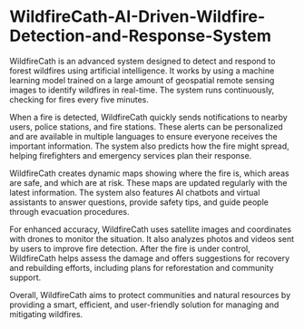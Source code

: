 # WildfireCath-AI-Driven-Wildfire-Detection-and-Response-System


WildfireCath is an advanced system designed to detect and respond to forest wildfires using artificial intelligence. It works by using a machine learning model trained on a large amount of geospatial remote sensing images to identify wildfires in real-time. The system runs continuously, checking for fires every five minutes.

When a fire is detected, WildfireCath quickly sends notifications to nearby users, police stations, and fire stations. These alerts can be personalized and are available in multiple languages to ensure everyone receives the important information. The system also predicts how the fire might spread, helping firefighters and emergency services plan their response.

WildfireCath creates dynamic maps showing where the fire is, which areas are safe, and which are at risk. These maps are updated regularly with the latest information. The system also features AI chatbots and virtual assistants to answer questions, provide safety tips, and guide people through evacuation procedures.

For enhanced accuracy, WildfireCath uses satellite images and coordinates with drones to monitor the situation. It also analyzes photos and videos sent by users to improve fire detection. After the fire is under control, WildfireCath helps assess the damage and offers suggestions for recovery and rebuilding efforts, including plans for reforestation and community support.

Overall, WildfireCath aims to protect communities and natural resources by providing a smart, efficient, and user-friendly solution for managing and mitigating wildfires.
